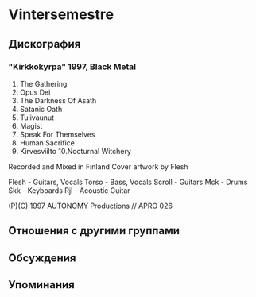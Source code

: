 # Vintersemestre



## Дискография

### "Kirkkokyrpa" 1997, Black Metal

1.  The Gathering
2.  Opus Dei
3.  The Darkness Of Asath
4.  Satanic Oath
5.  Tulivaunut
6.  Magist
7.  Speak For Themselves
8.  Human Sacrifice
9.  Kirvesviilto
10.Nocturnal Witchery

Recorded and Mixed in Finland
Cover artwork by Flesh

Flesh - Guitars, Vocals
Torso - Bass, Vocals
Scroll - Guitars
Mck - Drums
Skk - Keyboards
Rjl - Acoustic Guitar

(P)(C) 1997 AUTONOMY Productions // APRO 026


## Отношения с другими группами


## Обсуждения


## Упоминания


